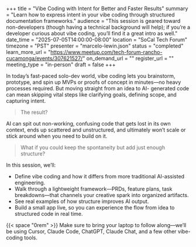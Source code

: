 +++
title = "Vibe Coding with Intent for Better and Faster Results"
summary = "Learn how to express intent in your vibe coding through structured documentation frameworks."
audience = "This session is geared toward non-developers (though having a technical background will help); if you’re a developer curious about vibe coding, you’ll find it a great intro as well."
date_time = "2025-07-05T14:00:00-08:00"
location = "SoCal Tech Forum"
timezone = "PST"
presenter = "marcelo-lewin.json"
status = "completed"
learn_more_url = "https://www.meetup.com/tech-forum-rancho-cucamonga/events/307621527/"
on_demand_url = ""
register_url = ""
meeting_type = "in-person"
draft = false
+++

In today’s fast-paced solo-dev world, vibe coding lets you brainstorm, prototype, and spin up MVPs or
proofs of concept in minutes—no heavy processes required. But moving straight from an idea to AI-
generated code can mean skipping vital steps like clarifying goals, defining scope, and capturing intent.

> The result? 

AI can spit out non-working, confusing code that gets lost in its own context, ends up scattered
and unstructured, and ultimately won’t scale or stick around when you need to build on it.

> What if you could keep the spontaneity but add just enough structure?

In this session, we’ll:

- Define vibe coding and how it differs from more traditional AI-assisted engineering.
- Walk through a lightweight framework—PRDs, feature plans, task breakdowns—that channels
your creative spark into organized artifacts.
- See real examples of how structure improves AI output.
- Build a small app live, so you can experience the flow from idea to structured code in real time.

{{< space "0rem" >}}
Make sure to bring your laptop to follow along—we’ll be using Cursor, Claude Code, ChatGPT, Claude Chat,
and a few other vibe-coding tools.
